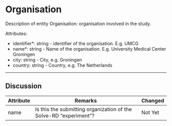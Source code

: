 # Organisation #

Description of entity Organisation: organisation involved in the study.

Attributes:
*	identifier*: string - identifier of the organisation. E.g. UMCG 
*	name*: string - Name of the organisation. E.g. University Medical Center Groningen
*	city: string - City, e.g. Groningen
*	country: string - Country, e.g. The Netherlands

---

## Discussion ##


| Attribute | Remarks    | Changed  |
| ---------- | ------------ | ---------- |
| name | Is this the submitting organization of the Solve-RD “experiment”? | Not Yet |
